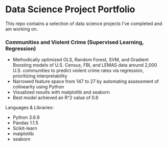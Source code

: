 # Data Science Project Portfolio

This repo contains a selection of data science projects I've completed and am working on.

### Communities and Violent Crime (Supervised Learning, Regression)
  * Methodically optimized OLS, Random Forest, SVM, and Gradient Boosting models of U.S. Census, FBI, and LEMAS data around 2,000 U.S. communities to predict violent crime rates via regression, prioritizing interpretability
  * Narrowed feature space from 147 to 27 by automating assessment of colinearity using Python
  * Visualized results with matplotlib and seaborn
  * Best model achieved an R^2 value of 0.6

Languages & Libraries:

* Python 3.6.9
* Pandas 1.1.5
* Scikit-learn
* matplotlib
* seaborn
